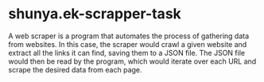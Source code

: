 # shunya.ek-scrapper-task

A web scraper is a program that automates the process of gathering data from websites. 
In this case, the scraper would crawl a given website and extract all the links it can find, saving them to a JSON file. 
The JSON file would then be read by the program, which would iterate over each URL and scrape the desired data from each page.
